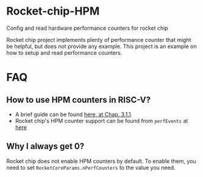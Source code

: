 # Rocket-chip-HPM
Config and read hardware performance counters for rocket chip

Rocket chip project implements plenty of performance counter that might be helpful, but does not provide any example. This project is an example on how to setup and read performance counters.

# FAQ
## How to use HPM counters in RISC-V?

 - A brief guide can be found [here, at Chap. 3.1.1](https://static.dev.sifive.com/U54-MC-RVCoreIP.pdf). 
 - Rocket chip's HPM counter support can be found from ```perfEvents``` at [here](https://github.com/chipsalliance/rocket-chip/blob/master/src/main/scala/rocket/RocketCore.scala)

## Why I always get 0?

Rocket chip does not enable HPM counters by default. To enable them, you need to set ``` RocketCoreParams.nPerfCounters ``` to the value you need.
    

